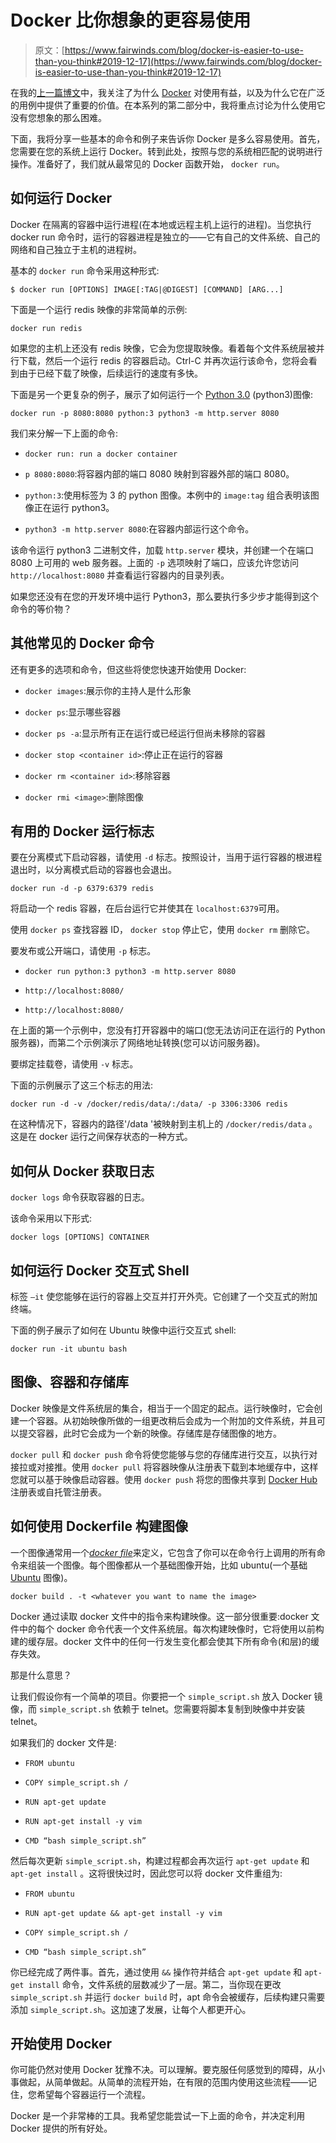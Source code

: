 # Docker 比你想象的更容易使用

> 原文：[https://www.fairwinds.com/blog/docker-is-easier-to-use-than-you-think#2019-12-17](https://www.fairwinds.com/blog/docker-is-easier-to-use-than-you-think#2019-12-17)

 在我的[上一篇博文](http://blog.reactiveops.com/docker-is-a-valuable-devops-tool-one-thats-worth-using)中，我关注了为什么 [Docker](https://www.docker.com/) 对使用有益，以及为什么它在广泛的用例中提供了重要的价值。在本系列的第二部分中，我将重点讨论为什么使用它没有您想象的那么困难。

下面，我将分享一些基本的命令和例子来告诉你 Docker 是多么容易使用。首先，您需要在您的系统上运行 Docker。转到此处，按照与您的系统相匹配的说明进行操作。准备好了，我们就从最常见的 Docker 函数开始，  `docker run`。

## 如何运行 Docker

Docker 在隔离的容器中运行进程(在本地或远程主机上运行的进程)。当您执行 docker run 命令时，运行的容器进程是独立的——它有自己的文件系统、自己的网络和自己独立于主机的进程树。

基本的  `docker run` 命令采用这种形式:

`$ docker run [OPTIONS] IMAGE[:TAG|@DIGEST] [COMMAND] [ARG...]`

下面是一个运行 redis 映像的非常简单的示例:

`docker run redis`

如果您的主机上还没有 redis 映像，它会为您提取映像。看着每个文件系统层被并行下载，然后一个运行 redis 的容器启动。Ctrl-C 并再次运行该命令，您将会看到由于已经下载了映像，后续运行的速度有多快。

下面是另一个更复杂的例子，展示了如何运行一个 [Python 3.0](https://www.python.org/download/releases/3.0/) (python3)图像:

`docker run -p 8080:8080 python:3 python3 -m http.server 8080`

我们来分解一下上面的命令:

- `docker run: run a docker container`

- `p 8080:8080`:将容器内部的端口 8080 映射到容器外部的端口 8080。

- `python:3`:使用标签为 3 的 python 图像。本例中的  `image:tag` 组合表明该图像正在运行 python3。

- `python3 -m http.server 8080`:在容器内部运行这个命令。

该命令运行 python3 二进制文件，加载  `http.server` 模块，并创建一个在端口 8080 上可用的 web 服务器。上面的  `-p` 选项映射了端口，应该允许您访问  `http://localhost:8080` 并查看运行容器内的目录列表。

如果您还没有在您的开发环境中运行 Python3，那么要执行多少步才能得到这个命令的等价物？

## 其他常见的 Docker 命令

还有更多的选项和命令，但这些将使您快速开始使用 Docker:

- `docker images`:展示你的主持人是什么形象

- `docker ps`:显示哪些容器

- `docker ps -a`:显示所有正在运行或已经运行但尚未移除的容器

- `docker stop <container id>`:停止正在运行的容器

- `docker rm <container id>`:移除容器

- `docker rmi <image>`:删除图像

## 有用的 Docker 运行标志

要在分离模式下启动容器，请使用  `-d` 标志。按照设计，当用于运行容器的根进程退出时，以分离模式启动的容器也会退出。

`docker run -d -p 6379:6379 redis`

将启动一个 redis 容器，在后台运行它并使其在  `localhost:6379`可用。

使用  `docker ps` 查找容器 ID，  `docker stop` 停止它，使用  `docker rm` 删除它。

要发布或公开端口，请使用  `-p` 标志。

- `docker run python:3 python3 -m http.server 8080`

- `http://localhost:8080/`

- `http://localhost:8080/`

在上面的第一个示例中，您没有打开容器中的端口(您无法访问正在运行的 Python 服务器)，而第二个示例演示了网络地址转换(您可以访问服务器)。

要绑定挂载卷，请使用  `-v` 标志。

下面的示例展示了这三个标志的用法:

`docker run -d -v /docker/redis/data/:/data/ -p 3306:3306 redis`

在这种情况下，容器内的路径'/data '被映射到主机上的  `/docker/redis/data` 。这是在 docker 运行之间保存状态的一种方式。

## 如何从 Docker 获取日志

`docker logs` 命令获取容器的日志。

该命令采用以下形式:

`docker logs [OPTIONS] CONTAINER`

## 如何运行 Docker 交互式 Shell

标签  `–it` 使您能够在运行的容器上交互并打开外壳。它创建了一个交互式的附加终端。

下面的例子展示了如何在 Ubuntu 映像中运行交互式 shell:

`docker run -it ubuntu bash`

## 图像、容器和存储库

Docker 映像是文件系统层的集合，相当于一个固定的起点。运行映像时，它会创建一个容器。从初始映像所做的一组更改稍后会成为一个附加的文件系统，并且可以提交容器，此时它会成为一个新的映像。存储库是存储图像的地方。

`docker pull` 和  `docker push` 命令将使您能够与您的存储库进行交互，以执行对接拉或对接推。使用  `docker pull` 将容器映像从注册表下载到本地缓存中，这样您就可以基于映像启动容器。使用  `docker push` 将您的图像共享到 [Docker Hub](https://hub.docker.com/) 注册表或自托管注册表。

## 如何使用 Dockerfile 构建图像

一个图像通常用一个[*docker file*](https://docs.docker.com/engine/reference/builder/)来定义，它包含了你可以在命令行上调用的所有命令来组装一个图像。每个图像都从一个基础图像开始，比如 ubuntu(一个基础 [Ubuntu](https://www.ubuntu.com/) 图像)。

`docker build . -t <whatever you want to name the image>`

Docker 通过读取 docker 文件中的指令来构建映像。这一部分很重要:docker 文件中的每个 docker 命令代表一个文件系统层。每次构建映像时，它将使用以前构建的缓存层。docker 文件中的任何一行发生变化都会使其下所有命令(和层)的缓存失效。

那是什么意思？

让我们假设你有一个简单的项目。你要把一个  `simple_script.sh` 放入 Docker 镜像，而  `simple_script.sh` 依赖于 telnet。您需要将脚本复制到映像中并安装 telnet。

如果我们的 docker 文件是:

- `FROM ubuntu`

- `COPY simple_script.sh /`

- `RUN apt-get update`

- `RUN apt-get install -y vim`

- `CMD “bash simple_script.sh”`

然后每次更新  `simple_script.sh`，构建过程都会再次运行  `apt-get update` 和  `apt-get install` 。这将很快过时，因此您可以将 docker 文件重组为:

- `FROM ubuntu`

- `RUN apt-get update && apt-get install -y vim`

- `COPY simple_script.sh /`

- `CMD “bash simple_script.sh”`

你已经完成了两件事。首先，通过使用  `&&` 操作符并结合  `apt-get update` 和  `apt-get install` 命令，文件系统的层数减少了一层。第二，当你现在更改  `simple_script.sh` 并运行  `docker build` 时，apt 命令会被缓存，后续构建只需要添加  `simple_script.sh`。这加速了发展，让每个人都更开心。

## 开始使用 Docker

你可能仍然对使用 Docker 犹豫不决。可以理解。要克服任何感觉到的障碍，从小事做起，从简单做起。从简单的流程开始，在有限的范围内使用这些流程——记住，您希望每个容器运行一个流程。

Docker 是一个非常棒的工具。我希望您能尝试一下上面的命令，并决定利用 Docker 提供的所有好处。